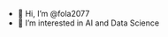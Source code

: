 - 👋 Hi, I’m @fola2077
- 👀 I’m interested in AI and Data Science


<!---
fola2077/fola2077 is a ✨ special ✨ repository because its `README.md` (this file) appears on your GitHub profile.
You can click the Preview link to take a look at your changes.
--->
